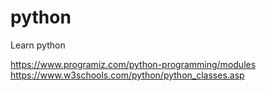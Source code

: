 # python
Learn python

https://www.programiz.com/python-programming/modules
https://www.w3schools.com/python/python_classes.asp
